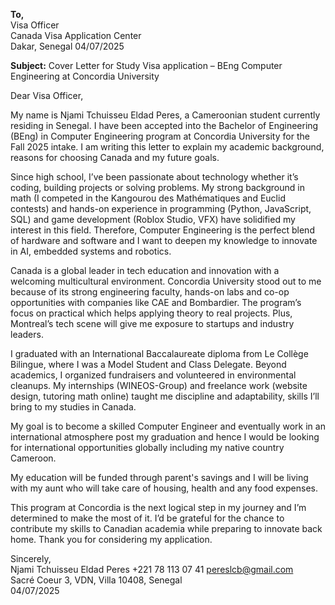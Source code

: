 **To,**  
Visa Officer  
Canada Visa Application Center  
Dakar, Senegal 
04/07/2025

**Subject:** Cover Letter for Study Visa application – BEng Computer Engineering at Concordia University  

Dear Visa Officer,  

My name is Njami Tchuisseu Eldad Peres, a Cameroonian student currently residing in Senegal. I have been accepted into the Bachelor of Engineering (BEng) in Computer Engineering program at Concordia University for the Fall 2025 intake. I am writing this letter to explain my academic background, reasons for choosing Canada and my future goals.
 
Since high school, I’ve been passionate about technology whether it’s coding, building projects or solving problems. My strong background in math (I competed in the Kangourou des Mathématiques and Euclid contests) and hands-on experience in programming (Python, JavaScript, SQL) and game development (Roblox Studio, VFX) have solidified my interest in this field. Therefore, Computer Engineering is the perfect blend of hardware and software and I want to deepen my knowledge to innovate in AI, embedded systems and robotics.  
 
Canada is a global leader in tech education and innovation with a welcoming multicultural environment. Concordia University stood out to me because of its strong engineering faculty, hands-on labs and co-op opportunities with companies like CAE and Bombardier. The program’s focus on practical which helps applying theory to real projects. Plus, Montreal’s tech scene will give me exposure to startups and industry leaders.  

I graduated with an International Baccalaureate diploma from Le Collège Bilingue, where I was a Model Student and Class Delegate. Beyond academics, I organized fundraisers and volunteered in environmental cleanups. My internships (WINEOS-Group) and freelance work (website design, tutoring math online) taught me discipline and adaptability, skills I’ll bring to my studies in Canada.  
 
My goal is to become a skilled Computer Engineer and eventually work in an international atmosphere post my graduation and hence I would be looking for international opportunities globally including my native country Cameroon.

My education will be funded through parent's savings and I will be living with my aunt who will take care of housing, health and any food expenses.
 
This program at Concordia is the next logical step in my journey and I’m determined to make the most of it. I’d be grateful for the chance to contribute my skills to Canadian academia while preparing to innovate back home. Thank you for considering my application.  

Sincerely,  
Njami Tchuisseu Eldad Peres 
+221 78 113 07 41
pereslcb@gmail.com  
Sacré Coeur 3, VDN, Villa 10408, Senegal  
04/07/2025